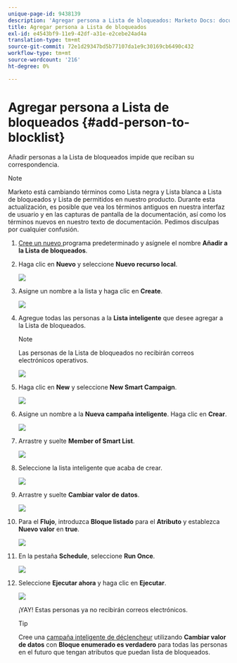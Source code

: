 ```yaml
---
unique-page-id: 9438139
description: 'Agregar persona a Lista de bloqueados: Marketo Docs: documentación del producto'
title: Agregar persona a Lista de bloqueados
exl-id: e4543bf9-11e9-42df-a31e-e2cebe24ad4a
translation-type: tm+mt
source-git-commit: 72e1d29347bd5b77107da1e9c30169cb6490c432
workflow-type: tm+mt
source-wordcount: '216'
ht-degree: 0%

---
```


# Agregar persona a Lista de bloqueados {#add-person-to-blocklist}

Añadir personas a la Lista de bloqueados impide que reciban su correspondencia.

>[!NOTE]
>
>Marketo está cambiando términos como Lista negra y Lista blanca a Lista de bloqueados y Lista de permitidos en nuestro producto. Durante esta actualización, es posible que vea los términos antiguos en nuestra interfaz de usuario y en las capturas de pantalla de la documentación, así como los términos nuevos en nuestro texto de documentación. Pedimos disculpas por cualquier confusión.

1. [Cree un nuevo ](/help/marketo/product-docs/core-marketo-concepts/programs/creating-programs/create-a-program.md) programa predeterminado y asígnele el nombre  **Añadir a la Lista de bloqueados**.

1. Haga clic en **Nuevo** y seleccione **Nuevo recurso local**.

   ![](assets/image2015-8-14-11-3a0-3a46.png)

1. Asigne un nombre a la lista y haga clic en **Create**.

   ![](assets/image2015-8-14-11-3a2-3a26.png)

1. Agregue todas las personas a la **Lista inteligente** que desee agregar a la Lista de bloqueados.

   >[!NOTE]
   >
   >Las personas de la Lista de bloqueados no recibirán correos electrónicos operativos.

   ![](assets/three-6.png)

1. Haga clic en **New** y seleccione **New Smart Campaign**.

   ![](assets/image2015-8-14-11-3a12-3a35.png)

1. Asigne un nombre a la **Nueva campaña inteligente**. Haga clic en **Crear**.

   ![](assets/image2015-8-14-11-3a13-3a36.png)

1. Arrastre y suelte **Member of Smart List**.

   ![](assets/image2015-8-14-11-3a16-3a34.png)

1. Seleccione la lista inteligente que acaba de crear.

   ![](assets/image2015-8-14-11-3a17-3a5.png)

1. Arrastre y suelte **Cambiar valor de datos**.

   ![](assets/image2015-8-14-11-3a18-3a41.png)

1. Para el **Flujo**, introduzca **Bloque listado** para el **Atributo** y establezca **Nuevo valor** en **true**.

   ![](assets/image2015-8-14-11-3a21-3a1.png)

1. En la pestaña **Schedule**, seleccione **Run Once**.

   ![](assets/ten.png)

1. Seleccione **Ejecutar ahora** y haga clic en **Ejecutar**.

   ![](assets/image2015-8-14-11-3a24-3a50.png)

   ¡YAY! Estas personas ya no recibirán correos electrónicos.

   >[!TIP]
   >
   >Cree una [campaña inteligente de déclencheur](/help/marketo/product-docs/core-marketo-concepts/smart-campaigns/creating-a-smart-campaign/create-a-new-smart-campaign.md) utilizando **Cambiar valor de datos** con **Bloque enumerado es verdadero** para todas las personas en el futuro que tengan atributos que puedan lista de bloqueados.
